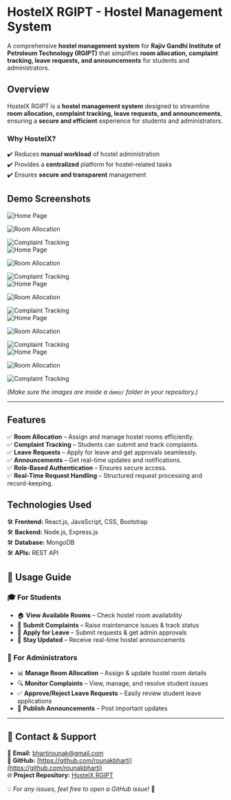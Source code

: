 # **HostelX RGIPT - Hostel Management System**  
A comprehensive **hostel management system** for **Rajiv Gandhi Institute of Petroleum Technology (RGIPT)** that simplifies **room allocation, complaint tracking, leave requests, and announcements** for students and administrators.  

## **Overview**  
HostelX RGIPT is a **hostel management system** designed to streamline **room allocation, complaint tracking, leave requests, and announcements**, ensuring a **secure and efficient** experience for students and administrators. 

### Why HostelX?  
✔️ Reduces **manual workload** of hostel administration  
✔️ Provides a **centralized** platform for hostel-related tasks  
✔️ Ensures **secure and transparent** management  

## **Demo Screenshots**  


![Home Page](demo/image1.png)  


![Room Allocation](demo/image2.png)  


![Complaint Tracking](demo/image3.png)  
![Home Page](demo/image4.png)  


![Room Allocation](demo/image5.png)  


![Complaint Tracking](demo/image6.png)  
![Home Page](demo/image7.png)  


![Room Allocation](demo/image8.png)  


![Complaint Tracking](demo/image9.png)  
![Home Page](demo/image10.png)  


![Room Allocation](demo/image11.png)  


![Complaint Tracking](demo/image12.png)  
![Home Page](demo/image13.png)  


![Room Allocation](demo/image14.png)  


![Complaint Tracking](demo/image15.png)  

*(Make sure the images are inside a `demo/` folder in your repository.)*  

---

 

## **Features**  
✅ **Room Allocation** – Assign and manage hostel rooms efficiently.  
✅ **Complaint Tracking** – Students can submit and track complaints.  
✅ **Leave Requests** – Apply for leave and get approvals seamlessly.  
✅ **Announcements** – Get real-time updates and notifications.  
✅ **Role-Based Authentication** – Ensures secure access.  
✅ **Real-Time Request Handling** – Structured request processing and record-keeping.  

## **Technologies Used**  
🛠️ **Frontend:** React.js, JavaScript, CSS, Bootstrap  
🛠️ **Backend:** Node.js, Express.js  
🛠️ **Database:** MongoDB  
🛠️ **APIs:** REST API  

## 📖 Usage Guide  

### 🎓 For Students  
- 🏠 **View Available Rooms** – Check hostel room availability  
- 📝 **Submit Complaints** – Raise maintenance issues & track status  
- 🚀 **Apply for Leave** – Submit requests & get admin approvals  
- 📢 **Stay Updated** – Receive real-time hostel announcements  

### 🎩 For Administrators  
- 📊 **Manage Room Allocation** – Assign & update hostel room details  
- 🔍 **Monitor Complaints** – View, manage, and resolve student issues  
- ✅ **Approve/Reject Leave Requests** – Easily review student leave applications  
- 📢 **Publish Announcements** – Post important updates  

---

## 📩 Contact & Support  
📧 **Email:** [bhartirounak@gmail.com](mailto:bhartirounak@gmail.com)  
🔗 **GitHub:** [https://github.com/rounakbharti](https://github.com/rounakbharti)  
🌐 **Project Repository:** [HostelX RGIPT](https://github.com/rounakbharti/HostelX-RGIPT)  

💡 *For any issues, feel free to open a GitHub issue!* 🚀  

